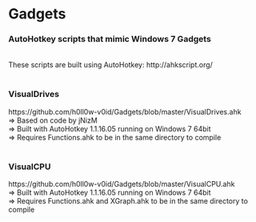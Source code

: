 Gadgets
=======



<h3>AutoHotkey scripts that mimic Windows 7 Gadgets</h3>
<br>
These scripts are built using AutoHotkey: http://ahkscript.org/
<br>
<br>
<h3>VisualDrives</h3> https://github.com/h0ll0w-v0id/Gadgets/blob/master/VisualDrives.ahk
<br>
=> Based on code by jNizM
<br>
=> Built with AutoHotkey 1.1.16.05 running on Windows 7 64bit
<br>
=> Requires Functions.ahk to be in the same directory to compile
<br>
<br>
<h3>VisualCPU</h3> https://github.com/h0ll0w-v0id/Gadgets/blob/master/VisualCPU.ahk
<br>
=> Built with AutoHotkey 1.1.16.05 running on Windows 7 64bit
<br>
=> Requires Functions.ahk and XGraph.ahk to be in the same directory to compile

